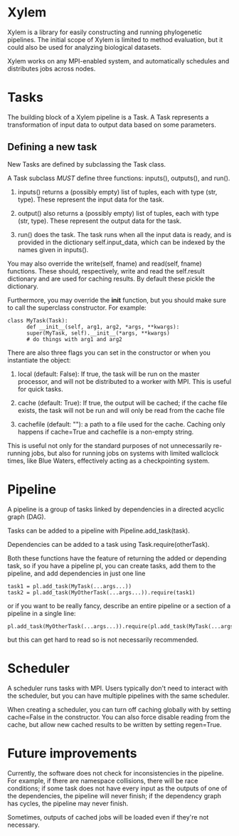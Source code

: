 # Xylem

Xylem is a library for easily constructing and running phylogenetic
pipelines. The initial scope of Xylem is limited to method evaluation,
but it could also be used for analyzing biological datasets.

Xylem works on any MPI-enabled system, and automatically schedules and
distributes jobs across nodes.

# Tasks

The building block of a Xylem pipeline is a Task. A Task represents
a transformation of input data to output data based on some
parameters.


## Defining a new task

New Tasks are defined by subclassing the Task class.

A Task subclass *MUST* define three functions: inputs(), outputs(),
and run().

1. inputs() returns a (possibly empty) list of tuples, each with type
(str, type). These represent the input data for the task.

2. output() also returns a (possibly empty) list of tuples, each with
type (str, type). These represent the output data for the task.

3. run() does the task. The task runs when all the input data is ready,
and is provided in the dictionary self.input_data, which can be
indexed by the names given in inputs().

You may also override the write(self, fname) and read(self, fname)
functions. These should, respectively, write and read the self.result
dictionary and are used for caching results. By default these pickle
the dictionary.

Furthermore, you may override the __init__ function, but you should
make sure to call the superclass constructor. For example:

    class MyTask(Task):
    	  def __init__(self, arg1, arg2, *args, **kwargs):
	      super(MyTask, self).__init__(*args, **kwargs)
	      # do things with arg1 and arg2

There are also three flags you can set in the constructor or when you
instantiate the object:

1. local (default: False): If true, the task will be run on the master
processor, and will not be distributed to a worker with MPI. This is
useful for quick tasks.

2. cache (default: True): If true, the output will be cached; if the
cache file exists, the task will not be run and will only be read from
the cache file

3. cachefile (default: ""): a path to a file used for the
cache. Caching only happens if cache=True and cachefile is a non-empty
string.

This is useful not only for the standard purposes of not unnecessarily
re-running jobs, but also for running jobs on systems with limited
wallclock times, like Blue Waters, effectively acting as a
checkpointing system.

# Pipeline

A pipeline is a group of tasks linked by dependencies in a directed
acyclic graph (DAG).

Tasks can be added to a pipeline with Pipeline.add_task(task).

Dependencies can be added to a task using Task.require(otherTask).

Both these functions have the feature of returning the added or
depending task, so if you have a pipeline pl, you can create tasks,
add them to the pipeline, and add dependencies in just one line

	task1 = pl.add_task(MyTask(...args...))
	task2 = pl.add_task(MyOtherTask(...args...)).require(task1)

or if you want to be really fancy, describe an entire pipeline or a
section of a pipeline in a single line:

	pl.add_task(MyOtherTask(...args...)).require(pl.add_task(MyTask(...args...)))

but this can get hard to read so is not necessarily recommended.

# Scheduler

A scheduler runs tasks with MPI. Users typically don't need to
interact with the scheduler, but you can have multiple pipelines with
the same scheduler.

When creating a scheduler, you can turn off caching globally with by
setting cache=False in the constructor. You can also force disable
reading from the cache, but allow new cached results to be written by
setting regen=True.

# Future improvements

Currently, the software does not check for inconsistencies in the
pipeline. For example, if there are namespace collisions, there will
be race conditions; if some task does not have every input as the
outputs of one of the dependencies, the pipeline will never finish; if
the dependency graph has cycles, the pipeline may never finish.

Sometimes, outputs of cached jobs will be loaded even if they're not
necessary. 